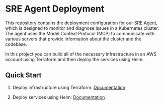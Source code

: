 # SRE Agent Deployment

This repository contains the deployment configuration for our [SRE Agent](https://github.com/fuzzylabs/sre-agent), which is designed to monitor and diagnose issues in a Kubernetes cluster. The agent uses the Model Context Protocol (MCP) to communicate with various servers that provide information about the cluster and the codebase.

In this project you can build all of the necessary infrastructure in an AWS account using Terraform and then deploy the services using Helm.

## Quick Start

1. Deploy infrastructure using Terraform: [Documentation](terraform/README.md)

2. Deploy services using Helm: [Documentation](helm/README.md)
